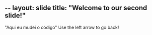 --
layout: slide
title: "Welcome to our second slide!"
---
"Aqui eu mudei o código"
Use the left arrow to go back!

